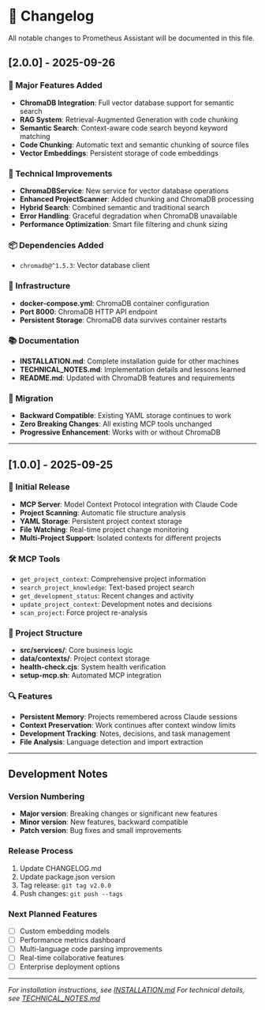 # 📝 Changelog

All notable changes to Prometheus Assistant will be documented in this file.

## [2.0.0] - 2025-09-26

### 🚀 Major Features Added
- **ChromaDB Integration**: Full vector database support for semantic search
- **RAG System**: Retrieval-Augmented Generation with code chunking
- **Semantic Search**: Context-aware code search beyond keyword matching
- **Code Chunking**: Automatic text and semantic chunking of source files
- **Vector Embeddings**: Persistent storage of code embeddings

### 🔧 Technical Improvements
- **ChromaDBService**: New service for vector database operations
- **Enhanced ProjectScanner**: Added chunking and ChromaDB processing
- **Hybrid Search**: Combined semantic and traditional search
- **Error Handling**: Graceful degradation when ChromaDB unavailable
- **Performance Optimization**: Smart file filtering and chunk sizing

### 📦 Dependencies Added
- `chromadb@^1.5.3`: Vector database client

### 🐳 Infrastructure
- **docker-compose.yml**: ChromaDB container configuration
- **Port 8000**: ChromaDB HTTP API endpoint
- **Persistent Storage**: ChromaDB data survives container restarts

### 📚 Documentation
- **INSTALLATION.md**: Complete installation guide for other machines
- **TECHNICAL_NOTES.md**: Implementation details and lessons learned
- **README.md**: Updated with ChromaDB features and requirements

### 🔄 Migration
- **Backward Compatible**: Existing YAML storage continues to work
- **Zero Breaking Changes**: All existing MCP tools unchanged
- **Progressive Enhancement**: Works with or without ChromaDB

---

## [1.0.0] - 2025-09-25

### 🎉 Initial Release
- **MCP Server**: Model Context Protocol integration with Claude Code
- **Project Scanning**: Automatic file structure analysis
- **YAML Storage**: Persistent project context storage
- **File Watching**: Real-time project change monitoring
- **Multi-Project Support**: Isolated contexts for different projects

### 🛠️ MCP Tools
- `get_project_context`: Comprehensive project information
- `search_project_knowledge`: Text-based project search
- `get_development_status`: Recent changes and activity
- `update_project_context`: Development notes and decisions
- `scan_project`: Force project re-analysis

### 📁 Project Structure
- **src/services/**: Core business logic
- **data/contexts/**: Project context storage
- **health-check.cjs**: System health verification
- **setup-mcp.sh**: Automated MCP integration

### 🔍 Features
- **Persistent Memory**: Projects remembered across Claude sessions
- **Context Preservation**: Work continues after context window limits
- **Development Tracking**: Notes, decisions, and task management
- **File Analysis**: Language detection and import extraction

---

## Development Notes

### Version Numbering
- **Major version**: Breaking changes or significant new features
- **Minor version**: New features, backward compatible
- **Patch version**: Bug fixes and small improvements

### Release Process
1. Update CHANGELOG.md
2. Update package.json version
3. Tag release: `git tag v2.0.0`
4. Push changes: `git push --tags`

### Next Planned Features
- [ ] Custom embedding models
- [ ] Performance metrics dashboard
- [ ] Multi-language code parsing improvements
- [ ] Real-time collaborative features
- [ ] Enterprise deployment options

---

*For installation instructions, see [INSTALLATION.md](INSTALLATION.md)*
*For technical details, see [TECHNICAL_NOTES.md](TECHNICAL_NOTES.md)*